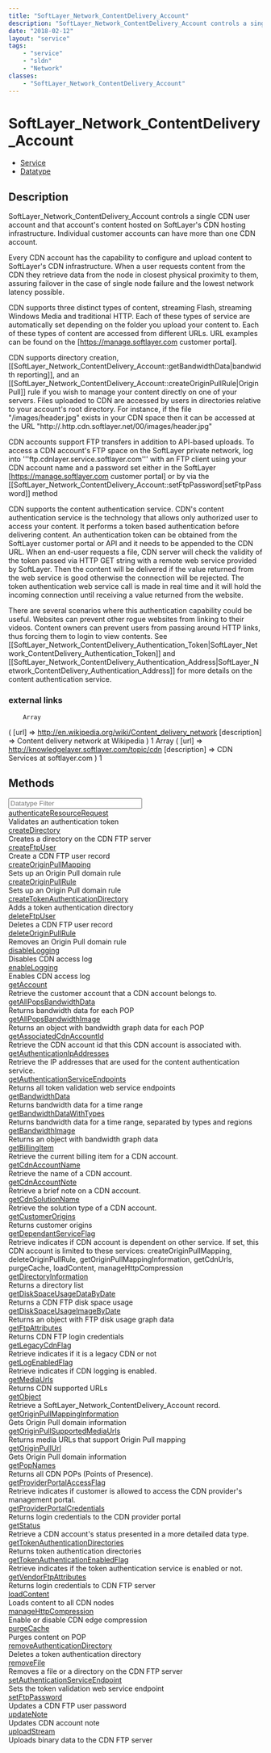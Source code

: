 ```yaml
---
title: "SoftLayer_Network_ContentDelivery_Account"
description: "SoftLayer_Network_ContentDelivery_Account controls a single CDN user account and that account's content hosted on SoftLa... "
date: "2018-02-12"
layout: "service"
tags:
    - "service"
    - "sldn"
    - "Network"
classes:
    - "SoftLayer_Network_ContentDelivery_Account"
---
```

# SoftLayer_Network_ContentDelivery_Account
<div id='service-datatype'>
    <ul id='sldn-reference-tabs'>
    <li id='service'> <a href='/reference/services/SoftLayer_Network_ContentDelivery_Account' >Service</a></li>    <li id='datatype'> <a href='/reference/datatypes/SoftLayer_Network_ContentDelivery_Account' >Datatype</a></li>
    </ul>
</div>

## Description
SoftLayer_Network_ContentDelivery_Account controls a single CDN user account and that account's content hosted on SoftLayer's CDN hosting infrastructure. Individual customer accounts can have more than one CDN account. 

Every CDN account has the capability to configure and upload content to SoftLayer's CDN infrastructure. When a user requests content from the CDN they retrieve data from the node in closest physical proximity to them, assuring failover in the case of single node failure and the lowest network latency possible. 

CDN supports three distinct types of content, streaming Flash, streaming Windows Media and traditional HTTP. Each of these types of service are automatically set depending on the folder you upload your content to. Each of these types of content are accessed from different URLs. URL examples can be found on the [https://manage.softlayer.com customer portal]. 

CDN supports directory creation, [[SoftLayer_Network_ContentDelivery_Account::getBandwidthData|bandwidth reporting]], and an [[SoftLayer_Network_ContentDelivery_Account::createOriginPullRule|Origin Pull]] rule if you wish to manage your content directly on one of your servers. Files uploaded to CDN are accessed by users in directories relative to your account's root directory. For instance, if the file "/images/header.jpg" exists in your CDN space then it can be accessed at the URL "<nowiki>http://<your CDN username>.http.cdn.softlayer.net/00<your CDN username>/images/header.jpg</nowiki>" 

CDN accounts support FTP transfers in addition to API-based uploads. To access a CDN account's FTP space on the SoftLayer private network, log into '''ftp.cdnlayer.service.softlayer.com''' with an FTP client using your CDN account name and a password set either in the SoftLayer [https://manage.softlayer.com customer portal] or by via the [[SoftLayer_Network_ContentDelivery_Account::setFtpPassword|setFtpPassword]] method 

CDN supports the content authentication service. CDN's content authentication service is the technology that allows only authorized user to access your content. It performs a token based authentication before delivering content. An authentication token can be obtained from the SoftLayer customer portal or API and it needs to be appended to the CDN URL. When an end-user requests a file, CDN server will check the validity of the token passed via HTTP GET string with a remote web service provided by SoftLayer. Then the content will be delivered if the value returned from the web service is good otherwise the connection will be rejected. The token authentication web service call is made in real time and it will hold the incoming connection until receiving a value returned from the website. 

There are several scenarios where this authentication capability could be useful. Websites can prevent other rogue websites from linking to their videos. Content owners can prevent users from passing around HTTP links, thus forcing them to login to view contents. See [[SoftLayer_Network_ContentDelivery_Authentication_Token|SoftLayer_Network_ContentDelivery_Authentication_Token]] and [[SoftLayer_Network_ContentDelivery_Authentication_Address|SoftLayer_Network_ContentDelivery_Authentication_Address]] for more details on the content authentication service. 


### external links
        Array
(
    [url] => http://en.wikipedia.org/wiki/Content_delivery_network
    [description] => Content delivery network at Wikipedia
)
1        Array
(
    [url] => http://knowledgelayer.softlayer.com/topic/cdn
    [description] => CDN Services at softlayer.com
)
1        
        
        
<div id="properties" class="content">
    <h2>Methods</h2>
    <div class="view-filters">
        <div class="clearfix">
            <div class="search-input-box">
                <input placeholder="Datatype Filter" onkeyup="titleSearch(inputId='edit-combine', divId='method-div', elementClass='method-row')" 
                    type="text" id="edit-combine" value="" size="30" maxlength="128" class="form-text">
            </div>
        </div>
    </div>
    <div id="method-div">
            <div class="method-row">
                        <span class='view-field-title'><a href='/reference/services/SoftLayer_Network_ContentDelivery_Account/authenticateResourceRequest'> authenticateResourceRequest</a> </span>
            <div class='views-field-body'>Validates an authentication token</div>
        </div>
            <div class="method-row">
                        <span class='view-field-title'><a href='/reference/services/SoftLayer_Network_ContentDelivery_Account/createDirectory'> createDirectory</a> </span>
            <div class='views-field-body'>Creates a directory on the CDN FTP server</div>
        </div>
            <div class="method-row">
                        <span class='view-field-title'><a href='/reference/services/SoftLayer_Network_ContentDelivery_Account/createFtpUser'> createFtpUser</a> </span>
            <div class='views-field-body'>Create a CDN FTP user record</div>
        </div>
            <div class="method-row">
                        <span class='view-field-title'><a href='/reference/services/SoftLayer_Network_ContentDelivery_Account/createOriginPullMapping'> createOriginPullMapping</a> </span>
            <div class='views-field-body'>Sets up an Origin Pull domain rule</div>
        </div>
            <div class="method-row">
                        <span class='view-field-title'><a href='/reference/services/SoftLayer_Network_ContentDelivery_Account/createOriginPullRule'> createOriginPullRule</a> </span>
            <div class='views-field-body'>Sets up an Origin Pull domain rule</div>
        </div>
            <div class="method-row">
                        <span class='view-field-title'><a href='/reference/services/SoftLayer_Network_ContentDelivery_Account/createTokenAuthenticationDirectory'> createTokenAuthenticationDirectory</a> </span>
            <div class='views-field-body'>Adds a token authentication directory</div>
        </div>
            <div class="method-row">
                        <span class='view-field-title'><a href='/reference/services/SoftLayer_Network_ContentDelivery_Account/deleteFtpUser'> deleteFtpUser</a> </span>
            <div class='views-field-body'>Deletes a CDN FTP user record</div>
        </div>
            <div class="method-row">
                        <span class='view-field-title'><a href='/reference/services/SoftLayer_Network_ContentDelivery_Account/deleteOriginPullRule'> deleteOriginPullRule</a> </span>
            <div class='views-field-body'>Removes an Origin Pull domain rule</div>
        </div>
            <div class="method-row">
                        <span class='view-field-title'><a href='/reference/services/SoftLayer_Network_ContentDelivery_Account/disableLogging'> disableLogging</a> </span>
            <div class='views-field-body'>Disables CDN access log</div>
        </div>
            <div class="method-row">
                        <span class='view-field-title'><a href='/reference/services/SoftLayer_Network_ContentDelivery_Account/enableLogging'> enableLogging</a> </span>
            <div class='views-field-body'>Enables CDN access log</div>
        </div>
            <div class="method-row">
                        <span class='view-field-title'><a href='/reference/services/SoftLayer_Network_ContentDelivery_Account/getAccount'> getAccount</a> </span>
            <div class='views-field-body'>Retrieve the customer account that a CDN account belongs to.</div>
        </div>
            <div class="method-row">
                        <span class='view-field-title'><a href='/reference/services/SoftLayer_Network_ContentDelivery_Account/getAllPopsBandwidthData'> getAllPopsBandwidthData</a> </span>
            <div class='views-field-body'>Returns bandwidth data for each POP</div>
        </div>
            <div class="method-row">
                        <span class='view-field-title'><a href='/reference/services/SoftLayer_Network_ContentDelivery_Account/getAllPopsBandwidthImage'> getAllPopsBandwidthImage</a> </span>
            <div class='views-field-body'>Returns an object with bandwidth graph data for each POP</div>
        </div>
            <div class="method-row">
                        <span class='view-field-title'><a href='/reference/services/SoftLayer_Network_ContentDelivery_Account/getAssociatedCdnAccountId'> getAssociatedCdnAccountId</a> </span>
            <div class='views-field-body'>Retrieve the CDN account id that this CDN account is associated with.</div>
        </div>
            <div class="method-row">
                        <span class='view-field-title'><a href='/reference/services/SoftLayer_Network_ContentDelivery_Account/getAuthenticationIpAddresses'> getAuthenticationIpAddresses</a> </span>
            <div class='views-field-body'>Retrieve the IP addresses that are used for the content authentication service.</div>
        </div>
            <div class="method-row">
                        <span class='view-field-title'><a href='/reference/services/SoftLayer_Network_ContentDelivery_Account/getAuthenticationServiceEndpoints'> getAuthenticationServiceEndpoints</a> </span>
            <div class='views-field-body'>Returns all token validation web service endpoints</div>
        </div>
            <div class="method-row">
                        <span class='view-field-title'><a href='/reference/services/SoftLayer_Network_ContentDelivery_Account/getBandwidthData'> getBandwidthData</a> </span>
            <div class='views-field-body'>Returns bandwidth data for a time range</div>
        </div>
            <div class="method-row">
                        <span class='view-field-title'><a href='/reference/services/SoftLayer_Network_ContentDelivery_Account/getBandwidthDataWithTypes'> getBandwidthDataWithTypes</a> </span>
            <div class='views-field-body'>Returns bandwidth data for a time range, separated by types and regions</div>
        </div>
            <div class="method-row">
                        <span class='view-field-title'><a href='/reference/services/SoftLayer_Network_ContentDelivery_Account/getBandwidthImage'> getBandwidthImage</a> </span>
            <div class='views-field-body'>Returns an object with bandwidth graph data</div>
        </div>
            <div class="method-row">
                        <span class='view-field-title'><a href='/reference/services/SoftLayer_Network_ContentDelivery_Account/getBillingItem'> getBillingItem</a> </span>
            <div class='views-field-body'>Retrieve the current billing item for a CDN account.</div>
        </div>
            <div class="method-row">
                        <span class='view-field-title'><a href='/reference/services/SoftLayer_Network_ContentDelivery_Account/getCdnAccountName'> getCdnAccountName</a> </span>
            <div class='views-field-body'>Retrieve the name of a CDN account.</div>
        </div>
            <div class="method-row">
                        <span class='view-field-title'><a href='/reference/services/SoftLayer_Network_ContentDelivery_Account/getCdnAccountNote'> getCdnAccountNote</a> </span>
            <div class='views-field-body'>Retrieve a brief note on a CDN account.</div>
        </div>
            <div class="method-row">
                        <span class='view-field-title'><a href='/reference/services/SoftLayer_Network_ContentDelivery_Account/getCdnSolutionName'> getCdnSolutionName</a> </span>
            <div class='views-field-body'>Retrieve the solution type of a CDN account.</div>
        </div>
            <div class="method-row">
                        <span class='view-field-title'><a href='/reference/services/SoftLayer_Network_ContentDelivery_Account/getCustomerOrigins'> getCustomerOrigins</a> </span>
            <div class='views-field-body'>Returns customer origins</div>
        </div>
            <div class="method-row">
                        <span class='view-field-title'><a href='/reference/services/SoftLayer_Network_ContentDelivery_Account/getDependantServiceFlag'> getDependantServiceFlag</a> </span>
            <div class='views-field-body'>Retrieve indicates if CDN account is dependent on other service. If set, this CDN account is limited to these services: createOriginPullMapping, deleteOriginPullRule, getOriginPullMappingInformation, getCdnUrls, purgeCache, loadContent, manageHttpCompression</div>
        </div>
            <div class="method-row">
                        <span class='view-field-title'><a href='/reference/services/SoftLayer_Network_ContentDelivery_Account/getDirectoryInformation'> getDirectoryInformation</a> </span>
            <div class='views-field-body'>Returns a directory list</div>
        </div>
            <div class="method-row">
                        <span class='view-field-title'><a href='/reference/services/SoftLayer_Network_ContentDelivery_Account/getDiskSpaceUsageDataByDate'> getDiskSpaceUsageDataByDate</a> </span>
            <div class='views-field-body'>Returns a CDN FTP disk space usage</div>
        </div>
            <div class="method-row">
                        <span class='view-field-title'><a href='/reference/services/SoftLayer_Network_ContentDelivery_Account/getDiskSpaceUsageImageByDate'> getDiskSpaceUsageImageByDate</a> </span>
            <div class='views-field-body'>Returns an object with FTP disk usage graph data</div>
        </div>
            <div class="method-row">
                        <span class='view-field-title'><a href='/reference/services/SoftLayer_Network_ContentDelivery_Account/getFtpAttributes'> getFtpAttributes</a> </span>
            <div class='views-field-body'>Returns CDN FTP login credentials</div>
        </div>
            <div class="method-row">
                        <span class='view-field-title'><a href='/reference/services/SoftLayer_Network_ContentDelivery_Account/getLegacyCdnFlag'> getLegacyCdnFlag</a> </span>
            <div class='views-field-body'>Retrieve indicates if it is a legacy CDN or not</div>
        </div>
            <div class="method-row">
                        <span class='view-field-title'><a href='/reference/services/SoftLayer_Network_ContentDelivery_Account/getLogEnabledFlag'> getLogEnabledFlag</a> </span>
            <div class='views-field-body'>Retrieve indicates if CDN logging is enabled.</div>
        </div>
            <div class="method-row">
                        <span class='view-field-title'><a href='/reference/services/SoftLayer_Network_ContentDelivery_Account/getMediaUrls'> getMediaUrls</a> </span>
            <div class='views-field-body'>Returns CDN supported URLs</div>
        </div>
            <div class="method-row">
                        <span class='view-field-title'><a href='/reference/services/SoftLayer_Network_ContentDelivery_Account/getObject'> getObject</a> </span>
            <div class='views-field-body'>Retrieve a SoftLayer_Network_ContentDelivery_Account record.</div>
        </div>
            <div class="method-row">
                        <span class='view-field-title'><a href='/reference/services/SoftLayer_Network_ContentDelivery_Account/getOriginPullMappingInformation'> getOriginPullMappingInformation</a> </span>
            <div class='views-field-body'>Gets Origin Pull domain information</div>
        </div>
            <div class="method-row">
                        <span class='view-field-title'><a href='/reference/services/SoftLayer_Network_ContentDelivery_Account/getOriginPullSupportedMediaUrls'> getOriginPullSupportedMediaUrls</a> </span>
            <div class='views-field-body'>Returns media URLs that support Origin Pull mapping</div>
        </div>
            <div class="method-row">
                        <span class='view-field-title'><a href='/reference/services/SoftLayer_Network_ContentDelivery_Account/getOriginPullUrl'> getOriginPullUrl</a> </span>
            <div class='views-field-body'>Gets Origin Pull domain information</div>
        </div>
            <div class="method-row">
                        <span class='view-field-title'><a href='/reference/services/SoftLayer_Network_ContentDelivery_Account/getPopNames'> getPopNames</a> </span>
            <div class='views-field-body'>Returns all CDN POPs (Points of Presence).</div>
        </div>
            <div class="method-row">
                        <span class='view-field-title'><a href='/reference/services/SoftLayer_Network_ContentDelivery_Account/getProviderPortalAccessFlag'> getProviderPortalAccessFlag</a> </span>
            <div class='views-field-body'>Retrieve indicates if customer is allowed to access the CDN provider's management portal.</div>
        </div>
            <div class="method-row">
                        <span class='view-field-title'><a href='/reference/services/SoftLayer_Network_ContentDelivery_Account/getProviderPortalCredentials'> getProviderPortalCredentials</a> </span>
            <div class='views-field-body'>Returns login credentials to the CDN provider portal</div>
        </div>
            <div class="method-row">
                        <span class='view-field-title'><a href='/reference/services/SoftLayer_Network_ContentDelivery_Account/getStatus'> getStatus</a> </span>
            <div class='views-field-body'>Retrieve a CDN account's status presented in a more detailed data type.</div>
        </div>
            <div class="method-row">
                        <span class='view-field-title'><a href='/reference/services/SoftLayer_Network_ContentDelivery_Account/getTokenAuthenticationDirectories'> getTokenAuthenticationDirectories</a> </span>
            <div class='views-field-body'>Returns token authentication directories</div>
        </div>
            <div class="method-row">
                        <span class='view-field-title'><a href='/reference/services/SoftLayer_Network_ContentDelivery_Account/getTokenAuthenticationEnabledFlag'> getTokenAuthenticationEnabledFlag</a> </span>
            <div class='views-field-body'>Retrieve indicates if the token authentication service is enabled or not.</div>
        </div>
            <div class="method-row">
                        <span class='view-field-title'><a href='/reference/services/SoftLayer_Network_ContentDelivery_Account/getVendorFtpAttributes'> getVendorFtpAttributes</a> </span>
            <div class='views-field-body'>Returns login credentials to CDN FTP server</div>
        </div>
            <div class="method-row">
                        <span class='view-field-title'><a href='/reference/services/SoftLayer_Network_ContentDelivery_Account/loadContent'> loadContent</a> </span>
            <div class='views-field-body'>Loads content to all CDN nodes</div>
        </div>
            <div class="method-row">
                        <span class='view-field-title'><a href='/reference/services/SoftLayer_Network_ContentDelivery_Account/manageHttpCompression'> manageHttpCompression</a> </span>
            <div class='views-field-body'>Enable or disable CDN edge compression</div>
        </div>
            <div class="method-row">
                        <span class='view-field-title'><a href='/reference/services/SoftLayer_Network_ContentDelivery_Account/purgeCache'> purgeCache</a> </span>
            <div class='views-field-body'>Purges content on POP</div>
        </div>
            <div class="method-row">
                        <span class='view-field-title'><a href='/reference/services/SoftLayer_Network_ContentDelivery_Account/removeAuthenticationDirectory'> removeAuthenticationDirectory</a> </span>
            <div class='views-field-body'>Deletes a token authentication directory</div>
        </div>
            <div class="method-row">
                        <span class='view-field-title'><a href='/reference/services/SoftLayer_Network_ContentDelivery_Account/removeFile'> removeFile</a> </span>
            <div class='views-field-body'>Removes a file or a directory on the CDN FTP server</div>
        </div>
            <div class="method-row">
                        <span class='view-field-title'><a href='/reference/services/SoftLayer_Network_ContentDelivery_Account/setAuthenticationServiceEndpoint'> setAuthenticationServiceEndpoint</a> </span>
            <div class='views-field-body'>Sets the token validation web service endpoint</div>
        </div>
            <div class="method-row">
                        <span class='view-field-title'><a href='/reference/services/SoftLayer_Network_ContentDelivery_Account/setFtpPassword'> setFtpPassword</a> </span>
            <div class='views-field-body'>Updates a CDN FTP user password</div>
        </div>
            <div class="method-row">
                        <span class='view-field-title'><a href='/reference/services/SoftLayer_Network_ContentDelivery_Account/updateNote'> updateNote</a> </span>
            <div class='views-field-body'>Updates CDN account note</div>
        </div>
            <div class="method-row">
                        <span class='view-field-title'><a href='/reference/services/SoftLayer_Network_ContentDelivery_Account/uploadStream'> uploadStream</a> </span>
            <div class='views-field-body'>Uploads binary data to the CDN FTP server</div>
        </div>
        </div>
</div>


